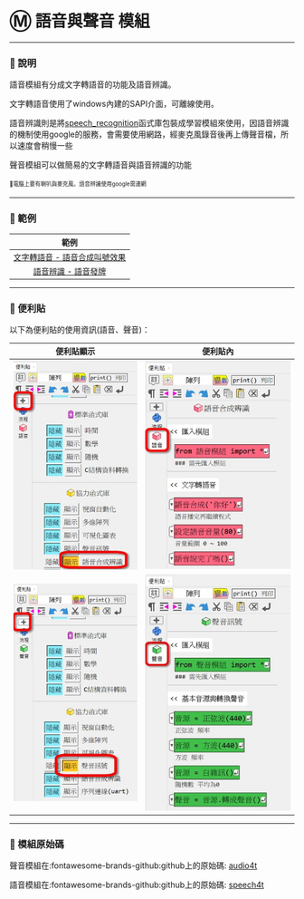 # Ⓜ️ 語音與聲音 模組

---------------

### 📗 說明

語音模組有分成文字轉語音的功能及語音辨識。

文字轉語音使用了windows內建的SAPI介面，可離線使用。

語音辨識則是將[speech_recognition](https://github.com/Uberi/speech_recognition#readme)函式庫包裝成學習模組來使用，因語音辨識的機制使用google的服務，會需要使用網路，經麥克風錄音後再上傳聲音檔，所以速度會稍慢一些

聲音模組可以做簡易的文字轉語音與語音辨識的功能

<sup><sub>💬電腦上要有喇叭與麥克風。語音辨識使用google需連網</sub></sup>


---------------



### 📘 範例

| 範例                             | 
| :-----------:                    | 
| [ 文字轉語音 - 語音合成叫號效果 ](tts.md)          | 
| [ 語音辨識 - 語音發牌 ](speech_recog.md)          |

---------------

### 📕 便利貼

以下為便利貼的使用資訊(語音、聲音)：

| 便利貼顯示                        | 便利貼內           |
| :-----------:                    | :------------------------------------:      |
| ![顯示](speech4t_display_postit.jpg)    | ![便利貼](speech4t_postit.jpg)    |
| ![顯示](audio4t_display_postit.jpg)    | ![便利貼](audio4t_postit.jpg)    |


---------------

### 📙 模組原始碼

聲音模組在:fontawesome-brands-github:github上的原始碼: [audio4t](https://github.com/beardad1975/audio4t)

語音模組在:fontawesome-brands-github:github上的原始碼: [speech4t](https://github.com/beardad1975/speech4t)


